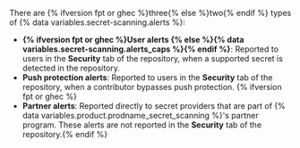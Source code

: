 There are {% ifversion fpt or ghec %}three{% else %}two{% endif %} types of {% data variables.secret-scanning.alerts %}:

* **{% ifversion fpt or ghec %}User alerts {% else %}{% data variables.secret-scanning.alerts_caps %}{% endif %}**: Reported to users in the **Security** tab of the repository, when a supported secret is detected in the repository.
* **Push protection alerts**: Reported to users in the **Security** tab of the repository, when a contributor bypasses push protection. {% ifversion fpt or ghec %}
* **Partner alerts**: Reported directly to secret providers that are part of {% data variables.product.prodname_secret_scanning %}'s partner program. These alerts are not reported in the **Security** tab of the repository.{% endif %}
